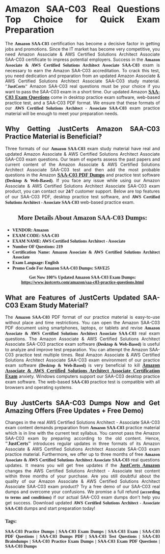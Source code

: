 <h1 style="text-align: justify;"><strong>Amazon SAA-C03 Real Questions Top Choice for Quick Exam Preparation</strong></h1>

<p style="text-align: justify;">The <span style="font-family:Georgia,serif;"><strong>Amazon SAA-C03</strong></span> certification has become a decisive factor in getting jobs and promotions. Since the IT market has become very competitive, you need Amazon Associate & AWS Certified Solutions Architect Associate SAA-C03 certificate to impress potential employers. Success in the <span style="font-family:Georgia,serif;"><strong>Amazon Associate & AWS Certified Solutions Architect Associate SAA-C03</strong></span> exam is necessary to earn the Amazon SAA-C03 accreditation. To crack this test, you need dedication and preparation from an updated Amazon Associate & AWS Certified Solutions Architect Associate SAA-C03 study material. <span style="font-size:14px;"><span style="font-family:Georgia,serif;"><strong>"JustCerts"</strong></span></span> Amazon SAA-C03 real questions must be your choice if you want to pass the SAA-C03 exam in a short time. Our updated Amazon <a href="https://www.justcerts.com/amazon/saa-c03-practice-questions.html"><span style="font-size:16px;"><span style="font-family:Georgia,serif;"><strong>SAA-C03 Exam Questions</strong></span></span></a> come in desktop practice exam software, web-based practice test, and a SAA-C03 PDF format. We ensure that these formats of our <span style="font-family:Georgia,serif;"><strong>AWS Certified Solutions Architect - Associate SAA-C03</strong></span> exam practice material will be enough to meet your preparation needs.</p>

<h2 style="text-align: justify;"><strong>Why Getting JustCerts Amazon SAA-C03 Practice Material is Beneficial?</strong></h2>

<p style="text-align: justify;">Three formats of our <span style="font-family:Georgia,serif;"><strong>Amazon SAA-C03</strong></span> exam study material have real and updated Amazon Associate & AWS Certified Solutions Architect Associate SAA-C03 exam questions. Our team of experts assess the past papers and current content of the Amazon Associate & AWS Certified Solutions Architect Associate SAA-C03 test and then add the most probable questions in the Amazon <a href="https://www.justcerts.com/amazon/saa-c03-practice-questions.html"><span style="font-size:16px;"><span style="font-family:Georgia,serif;"><strong>SAA-C03 PDF Dumps</strong></span></span></a> and practice test software <span style="font-family:Georgia,serif;"><strong>(Desktop & Web-Based)</strong></span>. If you face any issue while using our Amazon Associate & AWS Certified Solutions Architect Associate SAA-C03 exam product, you can contact our <span style="font-family:Georgia,serif;"><strong>24/7</strong></span> customer support. Below are top features of our SAA-C03 PDF, desktop practice test software, and <span style="font-family:Georgia,serif;"><strong>AWS Certified Solutions Architect - Associate SAA-C03</strong></span> web-based practice exam.</p>

<h2 style="text-align: center;"><strong><span style="font-family:Georgia,serif;">More Details About Amazon SAA-C03 Dumps:</span></strong></h2>

<ul>
	<li style="text-align: justify;"><span style="font-size:14px;"><span style="font-family:Georgia,serif;"><strong>VENDOR: Amazon</strong></span></span></li>
	<li style="text-align: justify;"><span style="font-size:14px;"><span style="font-family:Georgia,serif;"><strong>EXAM CODE: SAA-C03</strong></span></span></li>
	<li style="text-align: justify;"><span style="font-size:14px;"><span style="font-family:Georgia,serif;"><strong>EXAM NAME: AWS Certified Solutions Architect - Associate</strong></span></span></li>
	<li style="text-align: justify;"><span style="font-size:14px;"><span style="font-family:Georgia,serif;"><strong>Number OF Questions: 219</strong></span></span></li>
	<li style="text-align: justify;"><span style="font-size:14px;"><span style="font-family:Georgia,serif;"><strong>Certification Name: Amazon Associate & AWS Certified Solutions Architect Associate</strong></span></span></li>
	<li style="text-align: justify;"><span style="font-size:14px;"><span style="font-family:Georgia,serif;"><strong>Exam Language: English</strong></span></span></li>
	<li style="text-align: justify;"><span style="font-size:14px;"><span style="font-family:Georgia,serif;"><strong>Promo Code For Amazon SAA-C03 Dumps: SAVE25</strong></span></span></li>
</ul>

<p style="text-align: center;"><strong><span style="font-family:Georgia,serif;"><span style="font-size:14px;">Get Now 100% Updated Amazon SAA-C03 Exam Dumps:</span> <a href="https://www.justcerts.com/amazon/saa-c03-practice-questions.html">https://www.justcerts.com/amazon/saa-c03-practice-questions.html</a></span></strong></p>

<h2 style="text-align: justify;"><strong>What are Features of JustCerts Updated SAA-C03 Exam Study Material?</strong></h2>

<p style="text-align: justify;">The <span style="font-family:Georgia,serif;"><strong>Amazon SAA-C03</strong></span> PDF format of our practice material is easy-to-use without place and time restrictions. You can open the Amazon SAA-C03 PDF document using smartphones, laptops, or tablets and revise <span style="font-family:Georgia,serif;"><strong>Amazon Associate & AWS Certified Solutions Architect Associate SAA-C03</strong></span> real exam questions. The Amazon Associate & AWS Certified Solutions Architect Associate SAA-C03 practice exam software <span style="font-family:Georgia,serif;"><strong>(Desktop & Web-Based)</strong></span> is useful to analyze and improve test preparation. You can attempt the Amazon SAA-C03 practice test multiple times. Real Amazon Associate & AWS Certified Solutions Architect Associate SAA-C03 exam environment of our practice exam software <span style="font-family:Georgia,serif;"><strong>(Desktop & Web-Based)</strong></span> is very beneficial to kill <a href="https://www.justcerts.com/amazon/amazon-associate-certification-exams.html"><span style="font-size:16px;"><span style="font-family:Georgia,serif;"><strong>Amazon Associate & AWS Certified Solutions Architect Associate Certification Exam</strong></span></span></a> anxiety. Windows computers support our SAA-C03 desktop practice exam software. The web-based <span style="font-family:Georgia,serif;"><strong>SAA-C03 </strong></span> practice test is compatible with all browsers and operating systems.</p>

<h2 style="text-align: justify;"><strong>Buy JustCerts SAA-C03 Dumps Now and Get Amazing Offers (Free Updates + Free Demo)</strong></h2>

<p style="text-align: justify;">Changes in the real AWS Certified Solutions Architect - Associate SAA-C03 exam content demands preparation from <span style="font-family:Georgia,serif;"><strong>Amazon SAA-C03</strong></span> practice material which is in line with the current test syllabus. You cannot pass the Amazon SAA-C03 exam by preparing according to the old content. Hence, <span style="font-size:16px;"><span style="font-family:Georgia,serif;"><strong>"JustCerts"</strong></span></span> introduces regular updates in three formats of its Amazon Associate & AWS Certified Solutions Architect Associate SAA-C03 exam practice material. Furthermore, we offer up to three months of free <span style="font-family:Georgia,serif;"><strong>Amazon Associate & AWS Certified Solutions Architect Associate SAA-C03 </strong></span>real questions updates. It means you will get free updates if the <a href="https://www.justcerts.com/amazon-certification-exams.html"><span style="font-size:16px;"><span style="font-family:Georgia,serif;"><strong>JustCerts Amazon</strong></span></span></a> changes the AWS Certified Solutions Architect - Associate test content within three months of your purchase. Are you still doubtful about the quality of our Amazon Associate & AWS Certified Solutions Architect Associate SAA-C03 exam product? Try a free demo of our SAA-C03 real dumps and overcome your confusions. We promise a full refund <span style="font-family:Georgia,serif;"><strong>(according to terms and conditions)</strong></span> if our actual SAA-C03 exam dumps don't help you get success. Download updated <span style="font-family:Georgia,serif;"><strong>AWS Certified Solutions Architect - Associate SAA-C03</strong></span> dumps and start preparation today!</p>

<h3 style="text-align: justify;"><span style="font-family:Georgia,serif;"><strong>Tags:</strong></span></h3>

<p style="text-align: justify;"><span style="font-family:Georgia,serif;"><strong>SAA-C03 Practice Dumps | SAA-C03 Exam Dumps | SAA-C03 Exam | SAA-C03 PDF Questions | SAA-C03 Dumps PDF | SAA-C03 Test Questions | SAA-C03 Braindumps | SAA-C03 Practice Exam Dumps | SAA-C03 Exam PDF Questions | SAA-C03 Dumps</strong></span></p>
